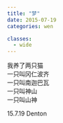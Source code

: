 ```yaml
---
title: "梦"
date: 2015-07-19
categories: wen

classes:
  - wide
---
```


我养了两只猫  
一只叫冈仁波齐  
一只叫南迦巴瓦  
一只叫神山  
一只叫山神  

15.7.19 Denton
